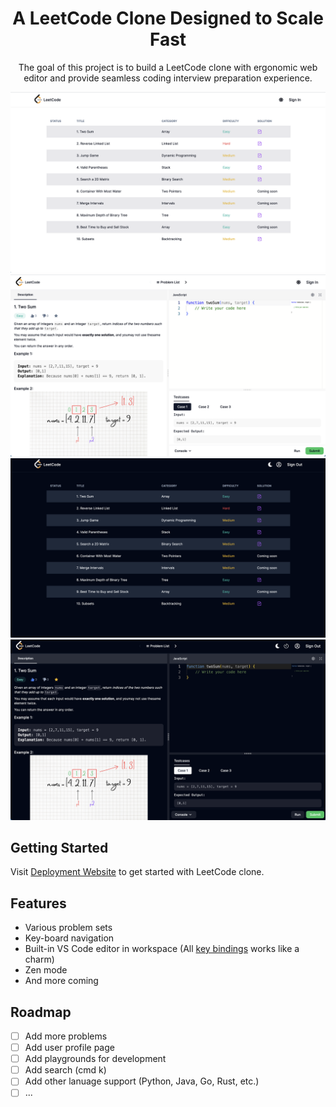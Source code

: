 <div align='center'>
    <h1>A LeetCode Clone Designed to Scale Fast</h1>
    <p>The goal of this project is to build a LeetCode clone with ergonomic web editor and provide seamless coding interview preparation experience.</p>
    <div>
        <img src="https://raw.githubusercontent.com/Benjaminnnnnn/leetcode-clone/main/public/home.png" alt="home page"></img>
        <img src="https://raw.githubusercontent.com/Benjaminnnnnn/leetcode-clone/main/public/workspace.png" alt="workspace page"></img>
    </div>
    <div>
        <img src="https://raw.githubusercontent.com/Benjaminnnnnn/leetcode-clone/main/public/home_dark.png" alt="home page dark mode"></img>
        <img src="https://raw.githubusercontent.com/Benjaminnnnnn/leetcode-clone/main/public/workspace_dark.png" alt="workspace page dark mode"></img>
    </div>
</div>

## Getting Started

Visit [Deployment Website](https://leetcode-clone-indol.vercel.app/) to get started with LeetCode clone.

## Features

- Various problem sets
- Key-board navigation
- Built-in VS Code editor in workspace (All [key bindings](https://code.visualstudio.com/docs/editor/codebasics#:~:text=Basic%20Editing%201%20Multiple%20selections%20%28multi-cursor%29%20VS%20Code,...%206%20Search%20Editor%20...%207%20IntelliSense%20) works like a charm)
- Zen mode
- And more coming

## Roadmap

- [ ] Add more problems
- [ ] Add user profile page
- [ ] Add playgrounds for development
- [ ] Add search (cmd k)
- [ ] Add other lanuage support (Python, Java, Go, Rust, etc.)
- [ ] ...
